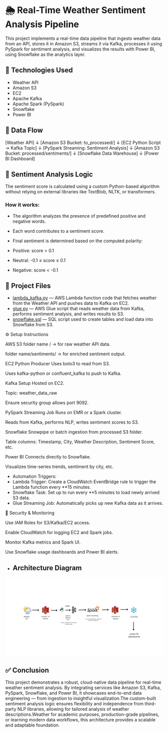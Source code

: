# 🌦️ Real-Time Weather Sentiment Analysis Pipeline

This project implements a real-time data pipeline that ingests weather data from an API, stores it in Amazon S3, streams it via Kafka, processes it using PySpark for sentiment analysis, and visualizes the results with Power BI, using Snowflake as the analytics layer.


## 🔧 Technologies Used

- Weather API
- Amazon S3
- EC2
- Apache Kafka
- Apache Spark (PySpark)
- Snowflake
- Power BI


## 🔄 Data Flow


[Weather API]
      ↓
[Amazon S3 Bucket: to_processed/]
      ↓
[EC2 Python Script → Kafka Topic]
      ↓
[PySpark Streaming: Sentiment Analysis]
      ↓
[Amazon S3 Bucket: processed/sentiments/]
      ↓
[Snowflake Data Warehouse]
      ↓
[Power BI Dashboard]



## 🧠 Sentiment Analysis Logic

The sentiment score is calculated using a custom Python-based algorithm without relying on external libraries like TextBlob, NLTK, or transformers.

### How it works:
- The algorithm analyzes the presence of predefined positive and negative words.
- Each word contributes to a sentiment score.
- Final sentiment is determined based on the computed polarity:

- Positive: score > 0.1  
- Neutral: -0.1 ≤ score ≤ 0.1  
- Negative: score < -0.1  




## 📂 Project Files

- [lambda_kafka.py](lambda_kafka.py) — AWS Lambda function code that fetches weather from the Weather API and pushes data to Kafka on EC2.
- [glue.py](glue.py) — AWS Glue script that reads weather data from Kafka, performs sentiment analysis, and writes results to S3.
- [snowflake.sql](snowflake.sql) — SQL script used to create tables and load data into Snowflake from S3.



⚙️ Setup Instructions

AWS S3
folder name / → for raw weather API data.

folder name/sentiments/ → for enriched sentiment output.

EC2 Python Producer
Uses boto3 to read from S3.

Uses kafka-python or confluent_kafka to push to Kafka.

Kafka Setup
Hosted on EC2.

Topic: weather_data_raw

Ensure security group allows port 9092.

PySpark Streaming Job
Runs on EMR or a Spark cluster.

Reads from Kafka, performs NLP, writes sentiment scores to S3.

Snowflake
Snowpipe or batch ingestion from processed S3 folder.

Table columns: Timestamp, City, Weather Description, Sentiment Score, etc.

Power BI
Connects directly to Snowflake.

Visualizes time-series trends, sentiment by city, etc.


  -  Automation Triggers:
  - Lambda Trigger: Create a CloudWatch EventBridge rule to trigger the Lambda function every **15 minutes.
  - Snowflake Task: Set up to run every **5 minutes to load newly arrived S3 data.
  - Glue Streaming Job: Automatically picks up new Kafka data as it arrives.


🔐 Security & Monitoring

Use IAM Roles for S3/Kafka/EC2 access.

Enable CloudWatch for logging EC2 and Spark jobs.

Monitor Kafka metrics and Spark UI.

Use Snowflake usage dashboards and Power BI alerts.


- ## Architecture Diagram

![Architecture](architecture.jpge)



## ✅ Conclusion

This project demonstrates a robust, cloud-native data pipeline for real-time weather sentiment analysis. By integrating services like Amazon S3, Kafka, PySpark, Snowflake, and Power BI, it showcases end-to-end data engineering — from ingestion to insightful visualization.The custom-built sentiment analysis logic ensures flexibility and independence from third-party NLP libraries, allowing for tailored analysis of weather descriptions.Weather for academic purposes, production-grade pipelines, or learning modern data workflows, this architecture provides a scalable and adaptable foundation.


